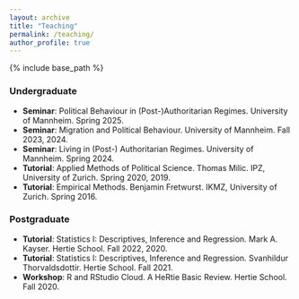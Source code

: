 ```yaml
---
layout: archive
title: "Teaching"
permalink: /teaching/
author_profile: true
---
```

{% include base_path %}

### Undergraduate
* **Seminar**: Political Behaviour in (Post-)Authoritarian Regimes. University of Mannheim. Spring 2025.
* **Seminar**: Migration and Political Behaviour. University of Mannheim. Fall 2023, 2024.
* **Seminar**: Living in (Post-) Authoritarian Regimes. University of Mannheim. Spring 2024.
* **Tutorial**: Applied Methods of Political Science. Thomas Milic. IPZ, University of Zurich. Spring 2020, 2019.
* **Tutorial**: Empirical Methods. Benjamin Fretwurst. IKMZ, University of Zurich. Spring 2016.

### Postgraduate
* **Tutorial**: Statistics I: Descriptives, Inference and Regression. Mark A. Kayser. Hertie School. Fall 2022, 2020.
* **Tutorial**: Statistics I: Descriptives, Inference and Regression. Svanhildur Thorvaldsdottir. Hertie School. Fall 2021.
* **Workshop**: R and RStudio Cloud. A HeRtie Basic Review. Hertie School. Fall 2020.


